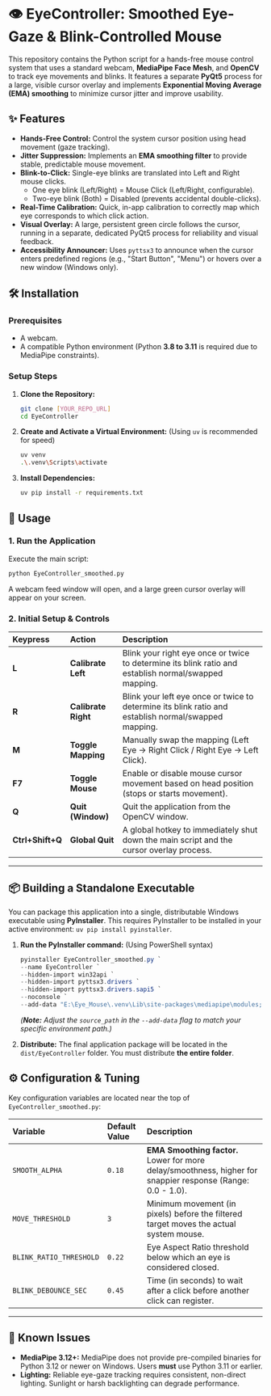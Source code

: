 
# 👁️ EyeController: Smoothed Eye-Gaze & Blink-Controlled Mouse

This repository contains the Python script for a hands-free mouse control system that uses a standard webcam, **MediaPipe Face Mesh**, and **OpenCV** to track eye movements and blinks. It features a separate **PyQt5** process for a large, visible cursor overlay and implements **Exponential Moving Average (EMA) smoothing** to minimize cursor jitter and improve usability.

## ✨ Features

* **Hands-Free Control:** Control the system cursor position using head movement (gaze tracking).
* **Jitter Suppression:** Implements an **EMA smoothing filter** to provide stable, predictable mouse movement.
* **Blink-to-Click:** Single-eye blinks are translated into Left and Right mouse clicks.
    * One eye blink (Left/Right) = Mouse Click (Left/Right, configurable).
    * Two-eye blink (Both) = Disabled (prevents accidental double-clicks).
* **Real-Time Calibration:** Quick, in-app calibration to correctly map which eye corresponds to which click action.
* **Visual Overlay:** A large, persistent green circle follows the cursor, running in a separate, dedicated PyQt5 process for reliability and visual feedback.
* **Accessibility Announcer:** Uses `pyttsx3` to announce when the cursor enters predefined regions (e.g., "Start Button", "Menu") or hovers over a new window (Windows only).

## 🛠️ Installation

### Prerequisites

* A webcam.
* A compatible Python environment (Python **3.8 to 3.11** is required due to MediaPipe constraints).

### Setup Steps

1.  **Clone the Repository:**
    ```bash
    git clone [YOUR_REPO_URL]
    cd EyeController
    ```

2.  **Create and Activate a Virtual Environment:** (Using `uv` is recommended for speed)
    ```bash
    uv venv
    .\.venv\Scripts\activate
    ```

3.  **Install Dependencies:**
    ```bash
    uv pip install -r requirements.txt
    ```

## 🚀 Usage

### 1. Run the Application

Execute the main script:

```bash
python EyeController_smoothed.py
````

A webcam feed window will open, and a large green cursor overlay will appear on your screen.

### 2\. Initial Setup & Controls

| Keypress | Action | Description |
| :--- | :--- | :--- |
| **L** | **Calibrate Left** | Blink your right eye once or twice to determine its blink ratio and establish normal/swapped mapping. |
| **R** | **Calibrate Right** | Blink your left eye once or twice to determine its blink ratio and establish normal/swapped mapping. |
| **M** | **Toggle Mapping** | Manually swap the mapping (Left Eye -\> Right Click / Right Eye -\> Left Click). |
| **F7** | **Toggle Mouse** | Enable or disable mouse cursor movement based on head position (stops or starts movement). |
| **Q** | **Quit (Window)** | Quit the application from the OpenCV window. |
| **Ctrl+Shift+Q** | **Global Quit** | A global hotkey to immediately shut down the main script and the cursor overlay process. |

-----

## 📦 Building a Standalone Executable

You can package this application into a single, distributable Windows executable using **PyInstaller**. This requires PyInstaller to be installed in your active environment: `uv pip install pyinstaller`.

1.  **Run the PyInstaller command:** (Using PowerShell syntax)

    ```powershell
    pyinstaller EyeController_smoothed.py `
    --name EyeController `
    --hidden-import win32api `
    --hidden-import pyttsx3.drivers `
    --hidden-import pyttsx3.drivers.sapi5 `
    --noconsole `
    --add-data "E:\Eye_Mouse\.venv\Lib\site-packages\mediapipe\modules;mediapipe\modules"
    ```

    *(**Note:** Adjust the `source_path` in the `--add-data` flag to match your specific environment path.)*

2.  **Distribute:** The final application package will be located in the `dist/EyeController` folder. You must distribute **the entire folder**.

## ⚙️ Configuration & Tuning

Key configuration variables are located near the top of `EyeController_smoothed.py`:

| Variable | Default Value | Description |
| :--- | :--- | :--- |
| `SMOOTH_ALPHA` | `0.18` | **EMA Smoothing factor.** Lower for more delay/smoothness, higher for snappier response (Range: 0.0 - 1.0). |
| `MOVE_THRESHOLD` | `3` | Minimum movement (in pixels) before the filtered target moves the actual system mouse. |
| `BLINK_RATIO_THRESHOLD`| `0.22` | Eye Aspect Ratio threshold below which an eye is considered closed. |
| `BLINK_DEBOUNCE_SEC` | `0.45` | Time (in seconds) to wait after a click before another click can register. |

-----

## 🛑 Known Issues

  * **MediaPipe $3.12+$:** MediaPipe does not provide pre-compiled binaries for Python $3.12$ or newer on Windows. Users **must** use Python $3.11$ or earlier.
  * **Lighting:** Reliable eye-gaze tracking requires consistent, non-direct lighting. Sunlight or harsh backlighting can degrade performance.

```
```
